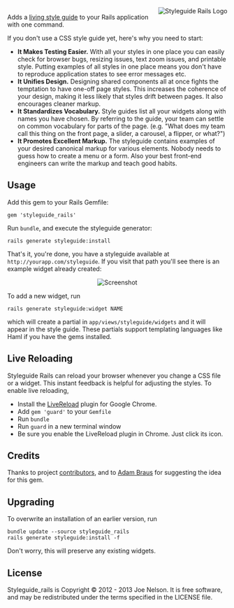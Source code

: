 <img src="illustration/logo.png" alt="Styleguide Rails Logo" align="right" />

Adds a [living style
guide](http://24ways.org/2011/front-end-style-guides/) to your Rails
application with one command.

If you don't use a CSS style guide yet, here's why you need to start:

* __It Makes Testing Easier.__ With all your styles in one place you can easily
check for browser bugs, resizing issues, text zoom issues, and printable
style. Putting examples of all styles in one place means you don't have to
reproduce application states to see error messages etc.
* __It Unifies Design.__ Designing shared components all at once fights the
temptation to have one-off page styles. This increases the coherence of
your design, making it less likely that styles drift between pages. It
also encourages cleaner markup.
* __It Standardizes Vocabulary.__ Style guides list all your widgets along with
names you have chosen. By referring to the guide, your team can settle
on common vocabulary for parts of the page. (e.g. "What does my team
call this thing on the front page, a slider, a carousel, a flipper, or
what?")
* __It Promotes Excellent Markup.__ The styleguide contains examples of your
desired canonical markup for various elements. Nobody needs to guess how
to create a menu or a form. Also your best front-end engineers can write
the markup and teach good habits.

## Usage

Add this gem to your Rails Gemfile:

    gem 'styleguide_rails'

Run `bundle`, and execute the styleguide generator:

    rails generate styleguide:install

That's it, you're done, you have a styleguide available at
`http://yourapp.com/styleguide`. If you visit that path you'll see there
is an example widget already created:

<p align="center">
  <img src="illustration/screenshot.png" alt="Screenshot" />
</p>

To add a new widget, run

    rails generate styleguide:widget NAME

which will create a partial in `app/views/styleguide/widgets` and it
will appear in the style guide. These partials support templating
languages like Haml if you have the gems installed.

## Live Reloading

Styleguide Rails can reload your browser whenever you change a CSS file
or a widget. This instant feedback is helpful for adjusting the styles.
To enable live reloading,

* Install the [LiveReload](https://chrome.google.com/webstore/detail/livereload/jnihajbhpnppcggbcgedagnkighmdlei?hl=en)
  plugin for Google Chrome.
* Add `gem 'guard'` to your `Gemfile`
* Run `bundle`
* Run `guard` in a new terminal window
* Be sure you enable the LiveReload plugin in Chrome. Just click its
  icon.

## Credits

Thanks to project
[contributors](https://github.com/begriffs/styleguide_rails/contributors),
and to [Adam Braus](https://github.com/ajbraus) for suggesting the
idea for this gem.

## Upgrading

To overwrite an installation of an earlier version, run

    bundle update --source styleguide_rails
    rails generate styleguide:install -f

Don't worry, this will preserve any existing widgets.

## License

Styleguide_rails is Copyright © 2012 - 2013 Joe Nelson. It is free
software, and may be redistributed under the terms specified in the
LICENSE file.
